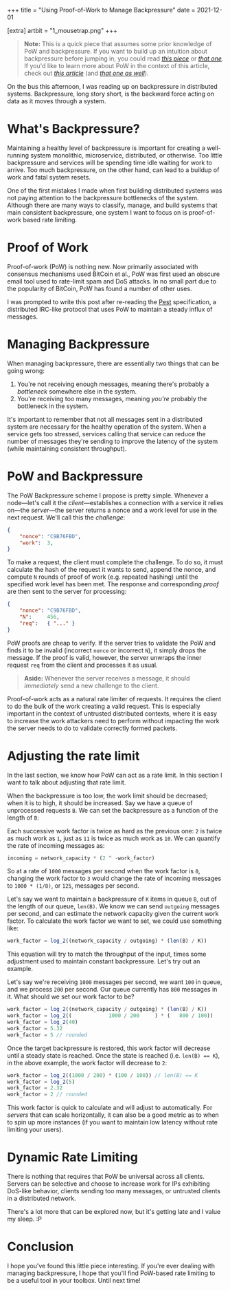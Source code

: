 +++
title = "Using Proof-of-Work to Manage Backpressure"
date = 2021-12-01

[extra]
artbit = "1_mousetrap.png"
+++

> **Note:** This is a quick piece that assumes some prior knowledge of PoW and backpressure. If you want to build up an intuition about backpressure before jumping in, you could read [*this piece*](https://medium.com/@jayphelps/backpressure-explained-the-flow-of-data-through-software-2350b3e77ce7) or [*that one*](https://www.tedinski.com/2019/03/05/backpressure.html). If you'd like to learn more about PoW in the context of this article, check out [*this article*](https://en.wikipedia.org/wiki/Hashcash) (and [*that one as well*](https://en.wikipedia.org/wiki/Proof_of_work)).

On the bus this afternoon, I was reading up on backpressure in distributed systems. Backpressure, long story short, is the backward force acting on data as it moves through a system.

# What's Backpressure?
Maintaining a healthy level of backpressure is important for creating a well-running system monolithic, microservice, distributed, or otherwise. Too little backpressure and services will be spending time idle waiting for work to arrive. Too much backpressure, on the other hand, can lead to a buildup of work and fatal system resets.

One of the first mistakes I made when first building distributed systems was not paying attention to the backpressure bottlenecks of the system. Although there are many ways to classify, manage, and build systems that main consistent backpressure, one system I want to focus on is proof-of-work based rate limiting.

# Proof of Work
Proof-of-work (PoW) is nothing new. Now primarily associated with consensus mechanisms used BitCoin et al., PoW was first used an obscure email tool used to rate-limit spam and DoS attacks. In no small part due to the popularity of BitCoin, PoW has found a number of other uses.

I was prompted to write this post after re-reading the [Pest](http://pest.bitdash.io/whitepaper.html) specification, a distributed IRC-like protocol that uses PoW to maintain a steady influx of messages.

# Managing Backpressure
When managing backpressure, there are essentially two things that can be going wrong:

1. You're not receiving enough messages, meaning there's probably a *bottleneck* somewhere else in the system.
2. You're receiving too many messages, meaning *you're* probably the bottleneck in the system.

It's important to remember that not all messages sent in a distributed system are necessary for the healthy operation of the system. When a service gets too stressed, services calling that service can reduce the number of messages they're sending to improve the latency of the system (while maintaining consistent throughput).

# PoW and Backpressure
The PoW Backpressure scheme I propose is pretty simple. Whenever a node—let's call it the *client*—establishes a connection with a service it relies on—the *server*—the server returns a nonce and a work level for use in the next request. We'll call this the *challenge*:

```json
{
    "nonce": "C9B76FBD",
    "work":  3,
}
```

To make a request, the client must complete the challenge. To do so, it must calculate the hash of the request it wants to send, append the nonce, and compute `N` rounds of proof of work (e.g. repeated hashing) until the specified work level has been met. The response and corresponding *proof* are then sent to the server for processing:

```json
{
    "nonce": "C9B76FBD",
    "N":     456,
    "req":   { "..." }
}
```

PoW proofs are cheap to verify. If the server tries to validate the PoW and finds it to be invalid (incorrect `nonce` or incorrect `N`), it simply drops the message. If the proof is valid, however, the server unwraps the inner request `req` from the client and processes it as usual.

> **Aside:** Whenever the server receives a message, it should *immediately* send a new challenge to the client.

Proof-of-work acts as a natural rate limiter of requests. It requires the client to do the bulk of the work creating a valid request. This is especially important in the context of untrusted distributed contexts, where it is easy to increase the work attackers need to perform without impacting the work the server needs to do to validate correctly formed packets.

# Adjusting the rate limit
In the last section, we know how PoW can act as a rate limit. In this section I want to talk about adjusting that rate limit.

When the backpressure is too low, the work limit should be decreased; when it is to high, it should be increased. Say we have a queue of unprocessed requests `B`. We can set the backpressure as a function of the length of `B`:

Each successive work factor is twice as hard as the previous one: `2` is twice as much work as `1`, just as `11` is twice as much work as `10`. We can quantify the rate of incoming messages as:

```js
incoming = network_capacity * (2 ^ -work_factor)
```

So at a rate of `1000` messages per second when the work factor is `0`, changing the work factor to `3` would change the rate of incoming messages to `1000 * (1/8)`, or `125`, messages per second.

Let's say we want to maintain a backpressure of `K` items in queue `B`, out of the length of our queue, `len(B)`. We know we can send `outgoing` messages per second, and can estimate the network capacity given the current work factor. To calculate the work factor we want to set, we could use something like:

```js
work_factor = log_2((network_capacity / outgoing) * (len(B) / K))
```

This equation will try to match the throughput of the input, times some adjustment used to maintain constant backpressure. Let's try out an example.

Let's say we're receiving `1000` messages per second, we want `100` in queue, and we process `200` per second. Our queue currently has `800` messages in it. What should we set our work factor to be?

```js
work_factor = log_2((network_capacity / outgoing) * (len(B) / K))
work_factor = log_2((            1000 / 200     ) * (   800 / 100))
work_factor = log_2(40)
work_factor = 5.32
work_factor = 5 // rounded
```

Once the target backpressure is restored, this work factor will decrease until a steady state is reached. Once the state is reached (i.e. `len(B) == K`), in the above example, the work factor will decrease to `2`:

```js
work_factor = log_2((1000 / 200) * (100 / 100)) // len(B) == K
work_factor = log_2(5)
work_factor = 2.32
work_factor = 2 // rounded
```

This work factor is quick to calculate and will adjust to automatically. For *servers* that can scale horizontally, it can also be a good metric as to when to spin up more instances (if you want to maintain low latency without rate limiting your users).

# Dynamic Rate Limiting
There is nothing that requires that PoW be universal across all clients. Servers can be selective and choose to increase work for IPs exhibiting DoS-like behavior, clients sending too many messages, or untrusted clients in a distributed network.

There's a lot more that can be explored now, but it's getting late and I value my sleep. :P

# Conclusion
I hope you've found this little piece interesting. If you're ever dealing with managing backpressure, I hope that you'll find PoW-based rate limiting to be a useful tool in your toolbox. Until next time!
